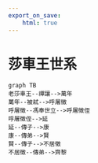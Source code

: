 ```yaml
---
export_on_save:
    html: true
---
```


# 莎車王世系

```mermaid
graph TB
老莎車王--禪讓-->萬年
萬年--被弒-->呼屠徵
呼屠徵--馮奉世立-->呼屠徵侄
呼屠徵侄-->延
延--傳子-->康
康--傳弟-->賢
賢--傳子-->不居徵
不居徵--傳弟-->齊黎
```